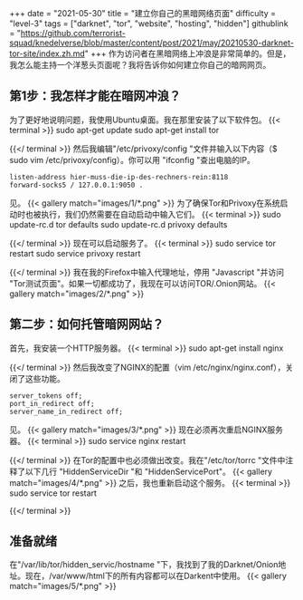 +++
date = "2021-05-30"
title = "建立你自己的黑暗网络页面"
difficulty = "level-3"
tags = ["darknet", "tor", "website", "hosting", "hidden"]
githublink = "https://github.com/terrorist-squad/knedelverse/blob/master/content/post/2021/may/20210530-darknet-tor-site/index.zh.md"
+++
作为访问者在黑暗网络上冲浪是非常简单的。但是，我怎么能主持一个洋葱头页面呢？我将告诉你如何建立你自己的暗网网页。
## 第1步：我怎样才能在暗网冲浪？
为了更好地说明问题，我使用Ubuntu桌面。我在那里安装了以下软件包。
{{< terminal >}}
sudo apt-get update
sudo apt-get install tor 

{{</ terminal >}}
然后我编辑"/etc/privoxy/config "文件并输入以下内容（$ sudo vim /etc/privoxy/config）。你可以用 "ifconfig "查出电脑的IP。
```
listen-address hier-muss-die-ip-des-rechners-rein:8118
forward-socks5 / 127.0.0.1:9050 .

```
见。
{{< gallery match="images/1/*.png" >}}
为了确保Tor和Privoxy在系统启动时也被执行，我们仍然需要在自动启动中输入它们。
{{< terminal >}}
sudo update-rc.d tor defaults
sudo update-rc.d privoxy defaults

{{</ terminal >}}
现在可以启动服务了。
{{< terminal >}}
sudo service tor restart
sudo service privoxy restart

{{</ terminal >}}
我在我的Firefox中输入代理地址，停用 "Javascript "并访问 "Tor测试页面"。如果一切都成功了，我现在可以访问TOR/.Onion网站。
{{< gallery match="images/2/*.png" >}}

## 第二步：如何托管暗网网站？
首先，我安装一个HTTP服务器。
{{< terminal >}}
sudo apt-get install nginx

{{</ terminal >}}
然后我改变了NGINX的配置（vim /etc/nginx/nginx.conf），关闭了这些功能。
```
server_tokens off;
port_in_redirect off;
server_name_in_redirect off;

```
见。
{{< gallery match="images/3/*.png" >}}
现在必须再次重启NGINX服务器。
{{< terminal >}}
sudo service nginx restart

{{</ terminal >}}
在Tor的配置中也必须做出改变。我在"/etc/tor/torrc "文件中注释了以下几行 "HiddenServiceDir "和 "HiddenServicePort"。
{{< gallery match="images/4/*.png" >}}
之后，我也重新启动这个服务。
{{< terminal >}}
sudo service tor restart

{{</ terminal >}}

## 准备就绪
在"/var/lib/tor/hidden_servic/hostname "下，我找到了我的Darknet/Onion地址。现在，/var/www/html下的所有内容都可以在Darkent中使用。
{{< gallery match="images/5/*.png" >}}
